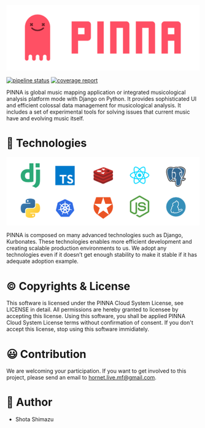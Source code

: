 ![PINNA](./docs/assets/logo.png)

[![pipeline status](https://hplab.work/pinna-music/pinna-music/badges/master/pipeline.svg)](https://hplab.work/pinna-music/pinna-music/commits/master)
[![coverage report](https://hplab.work/pinna-music/pinna-music/badges/master/coverage.svg)](https://hplab.work/pinna-music/pinna-music/commits/master)

PINNA is global music mapping application or integrated musicological analysis platform mode with Django on Python. It provides sophisticated UI and efficient colossal data management for musicological analysis. It includes a set of experimental tools for solving issues that current music have and evolving music itself.


# 🎸  Technologies
![Technologies](./docs/assets/technologies.png)

PINNA is composed on many advanced technologies such as Django, Kurbonates.
These technologies enables more efficient development and creating scalable production environments to us. We adopt any technologies even if it doesn’t get enough stability to make it stable if it has adequate adoption example.

# ©  Copyrights & License
This software is licensed under the PINNA Cloud System License, see LICENSE in detail.
All permissions are hereby granted to licensee by accepting this license.
Using this software, you shall be applied PINNA Cloud System License terms without confirmation of consent.
If you don't accept this license, stop using this software immidiately.

# 😃  Contribution

We are welcoming your participation. If you want to get involved to this project, please send an email to [hornet.live.mf@gmail.com](mailto:hornet.live.mf@gmail.com).

# 🤪  Author

- Shota Shimazu
